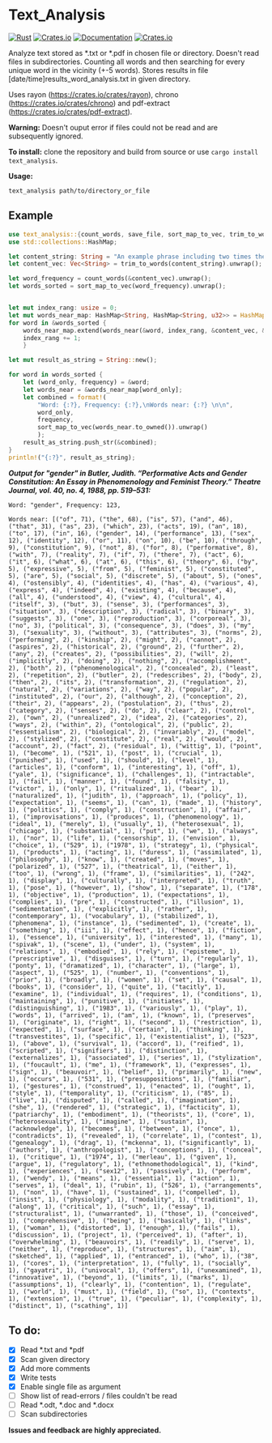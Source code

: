 # Text_Analysis

[![Rust](https://github.com/LazyEmpiricist/text_analysis/workflows/Rust/badge.svg?branch=main)](https://github.com/LazyEmpiricist/text_analysis/actions)
[![Crates.io](https://img.shields.io/crates/v/text_analysis)](https://crates.io/crates/text_analysis)
[![Documentation](https://docs.rs/text_analysis/badge.svg)](https://docs.rs/text_analysis/)
[![Crates.io](https://img.shields.io/crates/l/text_analysis)](https://github.com/LazyEmpiricist/text_analysis/blob/main/LICENSE)


Analyze text stored as *.txt or *.pdf in chosen file or directory. Doesn't read files in subdirectories.
Counting all words and then searching for every unique word in the vicinity (+-5 words).
Stores results in file [date/time]results_word_analysis.txt in given directory.

Uses rayon (https://crates.io/crates/rayon), chrono (https://crates.io/crates/chrono) and pdf-extract (https://crates.io/crates/pdf-extract).

**Warning:** Doesn't ouput error if files could not be read and are subsequently ignored.

**To install:** clone the repository and build from source or use ```cargo install text_analysis```.

**Usage:**
```
text_analysis path/to/directory_or_file
```



## Example 

```rust
use text_analysis::{count_words, save_file, sort_map_to_vec, trim_to_words, words_near};
use std::collections::HashMap;

let content_string: String = "An example phrase including two times the word two".to_string();
let content_vec: Vec<String> = trim_to_words(content_string).unwrap();

let word_frequency = count_words(&content_vec).unwrap();
let words_sorted = sort_map_to_vec(word_frequency).unwrap();


let mut index_rang: usize = 0;
let mut words_near_map: HashMap<String, HashMap<String, u32>> = HashMap::new();
for word in &words_sorted {
    words_near_map.extend(words_near(&word, index_rang, &content_vec, &words_sorted).unwrap());
    index_rang += 1;
    }

let mut result_as_string = String::new();

for word in words_sorted {
    let (word_only, frequency) = &word;
    let words_near = &words_near_map[word_only];
    let combined = format!(
        "Word: {:?}, Frequency: {:?},\nWords near: {:?} \n\n",
        word_only,
        frequency,
        sort_map_to_vec(words_near.to_owned()).unwrap()
        );
    result_as_string.push_str(&combined);
}
println!("{:?}", result_as_string);

```

***Output for "gender" in Butler, Judith. “Performative Acts and Gender Constitution: An Essay in Phenomenology and Feminist Theory.” Theatre Journal, vol. 40, no. 4, 1988, pp. 519–531:***
```
Word: "gender", Frequency: 123,

Words near: [("of", 71), ("the", 68), ("is", 57), ("and", 46), ("that", 31), ("as", 23), ("which", 23), ("acts", 19), ("an", 18), ("to", 17), ("in", 16), ("gender", 14), ("performance", 13), ("sex", 12), ("identity", 12), ("or", 11), ("on", 10), ("be", 10), ("through", 9), ("constitution", 9), ("not", 8), ("for", 8), ("performative", 8), ("with", 7), ("reality", 7), ("if", 7), ("there", 7), ("act", 6), ("it", 6), ("what", 6), ("at", 6), ("this", 6), ("theory", 6), ("by", 5), ("expressive", 5), ("from", 5), ("feminist", 5), ("constituted", 5), ("are", 5), ("social", 5), ("discrete", 5), ("about", 5), ("ones", 4), ("ostensibly", 4), ("identities", 4), ("has", 4), ("various", 4), ("express", 4), ("indeed", 4), ("existing", 4), ("because", 4), ("all", 4), ("understood", 4), ("view", 4), ("cultural", 4), ("itself", 3), ("but", 3), ("sense", 3), ("performances", 3), ("situation", 3), ("description", 3), ("radical", 3), ("binary", 3), ("suggests", 3), ("one", 3), ("reproduction", 3), ("corporeal", 3), ("no", 3), ("political", 3), ("consequence", 3), ("does", 3), ("my", 3), ("sexuality", 3), ("without", 3), ("attributes", 3), ("norms", 2), ("performing", 2), ("kinship", 2), ("might", 2), ("cannot", 2), ("aspires", 2), ("historical", 2), ("ground", 2), ("further", 2), ("any", 2), ("creates", 2), ("possibilities", 2), ("will", 2), ("implicitly", 2), ("doing", 2), ("nothing", 2), ("accomplishment", 2), ("both", 2), ("phenomenological", 2), ("concealed", 2), ("least", 2), ("repetition", 2), ("butler", 2), ("redescribes", 2), ("body", 2), ("then", 2), ("its", 2), ("transformation", 2), ("regulation", 2), ("natural", 2), ("variations", 2), ("way", 2), ("popular", 2), ("instituted", 2), ("our", 2), ("although", 2), ("conception", 2), ("their", 2), ("appears", 2), ("postulation", 2), ("thus", 2), ("category", 2), ("senses", 2), ("do", 2), ("clear", 2), ("control", 2), ("own", 2), ("unrealized", 2), ("idea", 2), ("categories", 2), ("ways", 2), ("within", 2), ("ontological", 2), ("public", 2), ("essentialism", 2), ("biological", 2), ("invariably", 2), ("model", 2), ("stylized", 2), ("constitute", 2), ("real", 2), ("would", 2), ("account", 2), ("fact", 2), ("residual", 1), ("wittig", 1), ("point", 1), ("become", 1), ("521", 1), ("post", 1), ("crucial", 1), ("punished", 1), ("used", 1), ("should", 1), ("level", 1), ("articles", 1), ("conform", 1), ("interesting", 1), ("off", 1), ("yale", 1), ("significance", 1), ("challenges", 1), ("intractable", 1), ("fail", 1), ("manner", 1), ("found", 1), ("falsity", 1), ("victor", 1), ("only", 1), ("ritualized", 1), ("bear", 1), ("naturalized", 1), ("judith", 1), ("approach", 1), ("policy", 1), ("expectation", 1), ("seems", 1), ("can", 1), ("made", 1), ("history", 1), ("politics", 1), ("comply", 1), ("construction", 1), ("affair", 1), ("improvisations", 1), ("produces", 1), ("phenomenology", 1), ("ideal", 1), ("merely", 1), ("usually", 1), ("heterosexual", 1), ("chicago", 1), ("substantial", 1), ("put", 1), ("we", 1), ("always", 1), ("nor", 1), ("life", 1), ("censorship", 1), ("envision", 1), ("choice", 1), ("529", 1), ("1978", 1), ("strategy", 1), ("physical", 1), ("products", 1), ("acting", 1), ("duress", 1), ("assimilated", 1), ("philosophy", 1), ("know", 1), ("created", 1), ("moves", 1), ("polarized", 1), ("527", 1), ("theatrical", 1), ("either", 1), ("too", 1), ("wrong", 1), ("frame", 1), ("similarities", 1), ("242", 1), ("display", 1), ("culturally", 1), ("interpreted", 1), ("truth", 1), ("pose", 1), ("however", 1), ("show", 1), ("separate", 1), ("178", 1), ("objective", 1), ("production", 1), ("expectations", 1), ("complies", 1), ("pre", 1), ("constructed", 1), ("illusion", 1), ("sedimentation", 1), ("explicitly", 1), ("rather", 1), ("contemporary", 1), ("vocabulary", 1), ("stabilized", 1), ("phenomena", 1), ("instance", 1), ("sedimented", 1), ("create", 1), ("something", 1), ("iii", 1), ("effect", 1), ("hence", 1), ("fiction", 1), ("essence", 1), ("university", 1), ("interested", 1), ("many", 1), ("spivak", 1), ("scene", 1), ("under", 1), ("system", 1), ("relations", 1), ("embodied", 1), ("rely", 1), ("episteme", 1), ("prescriptive", 1), ("disguises", 1), ("turn", 1), ("regularly", 1), ("ponty", 1), ("dramatized", 1), ("character", 1), ("large", 1), ("aspect", 1), ("525", 1), ("number", 1), ("conventions", 1), ("prior", 1), ("broadly", 1), ("women", 1), ("set", 1), ("causal", 1), ("books", 1), ("consider", 1), ("quite", 1), ("tacitly", 1), ("examine", 1), ("individual", 1), ("requires", 1), ("conditions", 1), ("maintaining", 1), ("punitive", 1), ("initiates", 1), ("distinguishing", 1), ("1983", 1), ("variously", 1), ("play", 1), ("words", 1), ("arrived", 1), ("am", 1), ("known", 1), ("preserves", 1), ("originate", 1), ("right", 1), ("second", 1), ("restriction", 1), ("expected", 1), ("surface", 1), ("certain", 1), ("thinking", 1), ("transvestites", 1), ("specific", 1), ("existentialist", 1), ("523", 1), ("above", 1), ("survival", 1), ("accord", 1), ("reified", 1), ("scripted", 1), ("signifiers", 1), ("distinction", 1), ("externalizes", 1), ("associated", 1), ("series", 1), ("stylization", 1), ("foucault", 1), ("me", 1), ("framework", 1), ("expresses", 1), ("sign", 1), ("beauvoir", 1), ("belief", 1), ("primarily", 1), ("new", 1), ("occurs", 1), ("531", 1), ("presuppositions", 1), ("familiar", 1), ("gestures", 1), ("construed", 1), ("enacted", 1), ("ought", 1), ("style", 1), ("temporality", 1), ("criticism", 1), ("85", 1), ("live", 1), ("disputed", 1), ("called", 1), ("imagination", 1), ("she", 1), ("rendered", 1), ("strategic", 1), ("facticity", 1), ("patriarchy", 1), ("embodiment", 1), ("theorists", 1), ("core", 1), ("heterosexuality", 1), ("imagine", 1), ("sustain", 1), ("acknowledge", 1), ("becomes", 1), ("between", 1), ("once", 1), ("contradicts", 1), ("revealed", 1), ("correlate", 1), ("contest", 1), ("genealogy", 1), ("drag", 1), ("mckenna", 1), ("significantly", 1), ("authors", 1), ("anthropologist", 1), ("conceptions", 1), ("conceal", 1), ("critique", 1), ("1974", 1), ("merleau", 1), ("given", 1), ("argue", 1), ("regulatory", 1), ("ethnomethodological", 1), ("kind", 1), ("experiences", 1), ("sex12", 1), ("passively", 1), ("perform", 1), ("wendy", 1), ("means", 1), ("essential", 1), ("action", 1), ("serves", 1), ("deal", 1), ("rubin", 1), ("526", 1), ("arrangements", 1), ("non", 1), ("have", 1), ("sustained", 1), ("compelled", 1), ("insist", 1), ("physiology", 1), ("modality", 1), ("tradition1", 1), ("along", 1), ("critical", 1), ("such", 1), ("essay", 1), ("structuralist", 1), ("unwarranted", 1), ("those", 1), ("conceived", 1), ("comprehensive", 1), ("being", 1), ("basically", 1), ("links", 1), ("woman", 1), ("distorted", 1), ("enough", 1), ("fails", 1), ("discussion", 1), ("project", 1), ("perceived", 1), ("after", 1), ("overwhelming", 1), ("beauvoirs", 1), ("readily", 1), ("serve", 1), ("neither", 1), ("reproduce", 1), ("structures", 1), ("aim", 1), ("sketched", 1), ("applied", 1), ("entranced", 1), ("who", 1), ("38", 1), ("cores", 1), ("interpretation", 1), ("fully", 1), ("socially", 1), ("gayatri", 1), ("univocal", 1), ("offers", 1), ("unexamined", 1), ("innovative", 1), ("beyond", 1), ("limits", 1), ("marks", 1), ("assumptions", 1), ("clearly", 1), ("contention", 1), ("regulate", 1), ("world", 1), ("must", 1), ("field", 1), ("so", 1), ("contexts", 1), ("extension", 1), ("true", 1), ("peculiar", 1), ("complexity", 1), ("distinct", 1), ("scathing", 1)] 
```


## To do:
- [x] Read *.txt and *pdf
- [x] Scan given directory
- [x] Add more comments
- [x] Write tests
- [x] Enable single file as argument
- [ ] Show list of read-errors / files couldn't be read
- [ ] Read *.odt, *.doc and *.docx
- [ ] Scan subdirectories

**Issues and feedback are highly appreciated.** 
